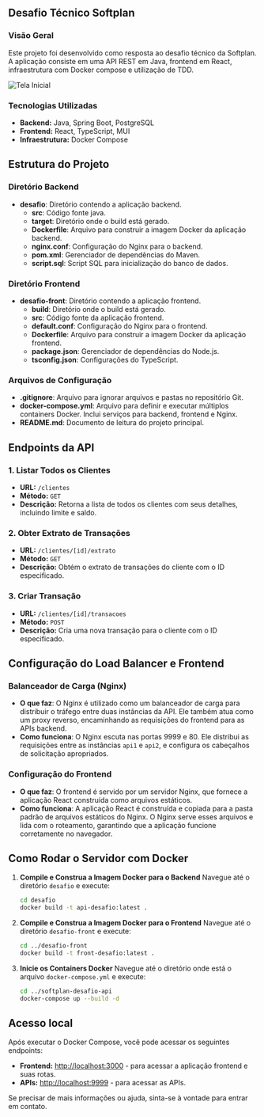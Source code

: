 ## **Desafio Técnico Softplan**

### **Visão Geral**

Este projeto foi desenvolvido como resposta ao desafio técnico da Softplan. A aplicação consiste em uma API REST em Java, frontend em React, infraestrutura com Docker compose e utilização de TDD.

![Tela Inicial](https://github.com/vitorsorato/softplan-desafio-api/blob/main/front.gif)

### **Tecnologias Utilizadas**
* **Backend:** Java, Spring Boot, PostgreSQL
* **Frontend:** React, TypeScript, MUI
* **Infraestrutura:** Docker Compose

## Estrutura do Projeto

### Diretório Backend

- **desafio**: Diretório contendo a aplicação backend.
  - **src**: Código fonte java.
  - **target**: Diretório onde o build está gerado.
  - **Dockerfile**: Arquivo para construir a imagem Docker da aplicação backend.
  - **nginx.conf**: Configuração do Nginx para o backend.
  - **pom.xml**: Gerenciador de dependências do Maven.
  - **script.sql**: Script SQL para inicialização do banco de dados.

### Diretório Frontend

- **desafio-front**: Diretório contendo a aplicação frontend.
  - **build**: Diretório onde o build está gerado.
  - **src**: Código fonte da aplicação frontend.
  - **default.conf**: Configuração do Nginx para o frontend.
  - **Dockerfile**: Arquivo para construir a imagem Docker da aplicação frontend.
  - **package.json**: Gerenciador de dependências do Node.js.
  - **tsconfig.json**: Configurações do TypeScript.

### Arquivos de Configuração

- **.gitignore**: Arquivo para ignorar arquivos e pastas no repositório Git.
- **docker-compose.yml**: Arquivo para definir e executar múltiplos containers Docker. Inclui serviços para backend, frontend e Nginx.
- **README.md**: Documento de leitura do projeto principal.

## Endpoints da API

### 1. Listar Todos os Clientes
- **URL:** `/clientes`
- **Método:** `GET`
- **Descrição:** Retorna a lista de todos os clientes com seus detalhes, incluindo limite e saldo.

### 2. Obter Extrato de Transações
- **URL:** `/clientes/[id]/extrato`
- **Método:** `GET`
- **Descrição:** Obtém o extrato de transações do cliente com o ID especificado.

### 3. Criar Transação
- **URL:** `/clientes/[id]/transacoes`
- **Método:** `POST`
- **Descrição:** Cria uma nova transação para o cliente com o ID especificado.


## Configuração do Load Balancer e Frontend

### Balanceador de Carga (Nginx)

- **O que faz**: O Nginx é utilizado como um balanceador de carga para distribuir o tráfego entre duas instâncias da API. Ele também atua como um proxy reverso, encaminhando as requisições do frontend para as APIs backend.
- **Como funciona**: O Nginx escuta nas portas 9999 e 80. Ele distribui as requisições entre as instâncias `api1` e `api2`, e configura os cabeçalhos de solicitação apropriados.

### Configuração do Frontend

- **O que faz**: O frontend é servido por um servidor Nginx, que fornece a aplicação React construída como arquivos estáticos.
- **Como funciona**: A aplicação React é construída e copiada para a pasta padrão de arquivos estáticos do Nginx. O Nginx serve esses arquivos e lida com o roteamento, garantindo que a aplicação funcione corretamente no navegador.



## Como Rodar o Servidor com Docker

1. **Compile e Construa a Imagem Docker para o Backend**
   Navegue até o diretório `desafio` e execute:
   ```bash
   cd desafio
   docker build -t api-desafio:latest .
   ```

2. **Compile e Construa a Imagem Docker para o Frontend**
   Navegue até o diretório `desafio-front` e execute:
   ```bash
   cd ../desafio-front
   docker build -t front-desafio:latest .
   ```

3. **Inicie os Containers Docker**
   Navegue até o diretório onde está o arquivo `docker-compose.yml` e execute:
   ```bash
   cd ../softplan-desafio-api
   docker-compose up --build -d
   ```


## Acesso local

Após executar o Docker Compose, você pode acessar os seguintes endpoints:

- **Frontend:** [http://localhost:3000](http://localhost:3000) - para acessar a aplicação frontend e suas rotas.
- **APIs:** [http://localhost:9999](http://localhost:9999) - para acessar as APIs.

Se precisar de mais informações ou ajuda, sinta-se à vontade para entrar em contato.


